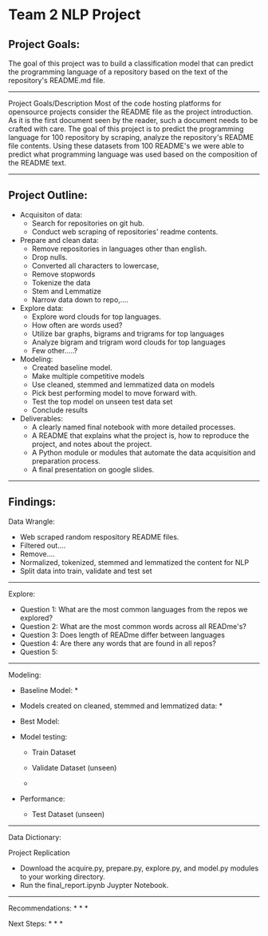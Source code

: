 # Team 2 NLP Project
## Project Goals:
The goal of this project was to build a classification model that can predict the programming language of a repository based on the text of the repository's README.md file. 
***
Project Goals/Description
Most of the code hosting platforms for opensource projects consider the README file as the project introduction. As it is the first document seen by the reader, such a document needs to be crafted with care.  The goal of this project is to predict the programming language for 100 repository by scraping, analyze the repository's README file contents. Using these datasets from 100 README's we were able to predict what programming language was used based on the composition of the README text.
*** 

## Project Outline:
* Acquisiton of data:
    * Search for repositories on git hub.
    * Conduct web scraping of repositories' readme contents.
* Prepare and clean data:
    * Remove repositories in languages other than english. 
    * Drop nulls.
    * Converted all characters to lowercase,
    * Remove stopwords 
    * Tokenize the data
    * Stem and Lemmatize
    * Narrow data down to repo,…. 
* Explore data:
    * Explore word clouds for top languages. 
    * How often are words used?
    * Utilize bar graphs, bigrams and trigrams for top languages
    * Analyze bigram and trigram word clouds for top  languages
    * Few other.....?
* Modeling:
    * Created baseline model.
    * Make multiple competitive models
    * Use cleaned, stemmed and lemmatized data on models
    * Pick best performing model to move forward with.
    * Test the top model on unseen test data set
    * Conclude results
* Deliverables: 
    * A clearly named final notebook with more detailed processes. 
    * A README that explains what the project is, how to reproduce the project, and notes about the project.
    * A Python module or modules that automate the data acquisition and preparation process.
    * A final presentation on google slides. 

***
## Findings:

Data Wrangle:
* Web scraped random respository README files. 
* Filtered out….
* Remove….
* Normalized, tokenized, stemmed and lemmatized the content for NLP
* Split data into train, validate and test set
***
Explore:
* Question 1: What are the most common languages from the repos we explored?
* Question 2: What are the most common words across all READme's?
* Question 3: Does length of READme differ between languages
* Question 4: Are there any words that are found in all repos?
* Question 5: 
***
Modeling:
* Baseline Model:
    * 
* Models created on cleaned, stemmed and lemmatized data:
    * 
* Best Model:

* Model testing:
    * Train Dataset

    * Validate Dataset (unseen)
    * 
* Performance:
    * Test Dataset (unseen)
***
Data Dictionary: 


Project Replication
* Download the acquire.py, prepare.py, explore.py, and model.py modules to your working directory.
* Run the final_report.ipynb Juypter Notebook.

***
Recommendations: 
* 
* 
* 


Next Steps: 
* 
* 
* 